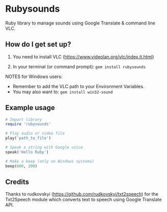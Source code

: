 # Rubysounds
Ruby library to manage sounds using Google Translate &amp; command line VLC.

## How do I get set up? ##

1. You need to install VLC (https://www.videolan.org/vlc/index.it.html)

2. In your terminal (or command prompt): `gem install rubysounds`

NOTES for Windows users:
* Remember to add the VLC path to your Environment Variables.
* You may also want to: `gem install win32-sound`

## Example usage ##

```ruby
# Import library
require 'rubysounds'

# Play audio or video file
play('path_to_file')

# Speak a string with Google voice
speak('Hello Ruby')

# Make a beep (only on Windows systems)
beep(600, 200)
```

## Credits ##

Thanks to rudkovskyi (https://github.com/rudkovskyi/txt2speech) for the Txt2Speech module which converts text to speech using Google Translate API.
